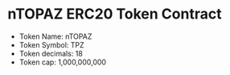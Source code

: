 # nTOPAZ ERC20 Token Contract
- Token Name: nTOPAZ
- Token Symbol: TPZ
- Token decimals: 18
- Token cap: 1,000,000,000
